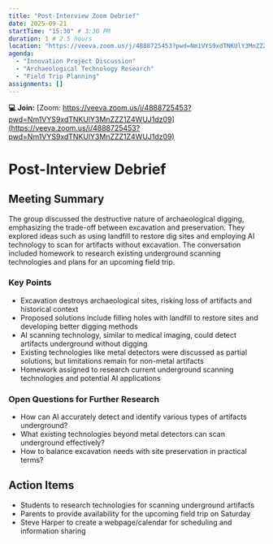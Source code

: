 ```yaml
---
title: "Post-Interview Zoom Debrief"
date: 2025-09-21
startTime: "15:30" # 3:30 PM
duration: 1 # 2.5 hours
location: "https://veeva.zoom.us/j/4888725453?pwd=Nm1VYS9xdTNKUlY3MnZZZ1Z4WUJ1dz09"
agenda:
  - "Innovation Project Discussion"
  - "Archaeological Technology Research"
  - "Field Trip Planning"
assignments: []
---
```

**💻 Join:** [Zoom: https://veeva.zoom.us/j/4888725453?pwd=Nm1VYS9xdTNKUlY3MnZZZ1Z4WUJ1dz09](https://veeva.zoom.us/j/4888725453?pwd=Nm1VYS9xdTNKUlY3MnZZZ1Z4WUJ1dz09)


# Post-Interview Debrief

## Meeting Summary

The group discussed the destructive nature of archaeological digging, emphasizing the trade-off between excavation and preservation. They explored ideas such as using landfill to restore dig sites and employing AI technology to scan for artifacts without excavation. The conversation included homework to research existing underground scanning technologies and plans for an upcoming field trip.

### Key Points

- Excavation destroys archaeological sites, risking loss of artifacts and historical context
- Proposed solutions include filling holes with landfill to restore sites and developing better digging methods
- AI scanning technology, similar to medical imaging, could detect artifacts underground without digging
- Existing technologies like metal detectors were discussed as partial solutions, but limitations remain for non-metal artifacts
- Homework assigned to research current underground scanning technologies and potential AI applications

### Open Questions for Further Research

- How can AI accurately detect and identify various types of artifacts underground?
- What existing technologies beyond metal detectors can scan underground effectively?
- How to balance excavation needs with site preservation in practical terms?

## Action Items

- Students to research technologies for scanning underground artifacts
- Parents to provide availability for the upcoming field trip on Saturday
- Steve Harper to create a webpage/calendar for scheduling and information sharing

